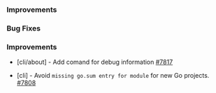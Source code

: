 ### Improvements


### Bug Fixes

### Improvements

- [cli/about] - Add comand for debug information
  [#7817](https://github.com/pulumi/pulumi/pull/7817)

- [cli] - Avoid `missing go.sum entry for module` for new Go projects.
  [#7808](https://github.com/pulumi/pulumi/pull/7808)
